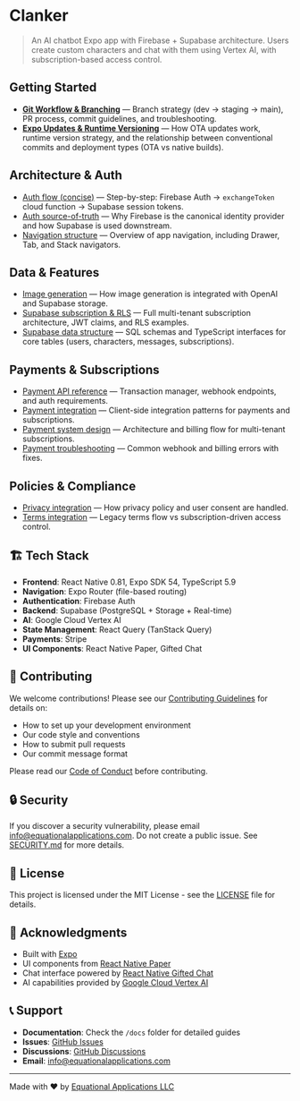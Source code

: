 # Clanker

> An AI chatbot Expo app with Firebase + Supabase architecture. Users create custom characters and chat with them using Vertex AI, with subscription-based access control.

## Getting Started

- **[Git Workflow & Branching](docs/GIT_WORKFLOW.md)** — Branch strategy (dev → staging → main), PR process, commit guidelines, and troubleshooting.
- **[Expo Updates & Runtime Versioning](docs/EXPO_UPDATES.md)** — How OTA updates work, runtime version strategy, and the relationship between conventional commits and deployment types (OTA vs native builds).

## Architecture & Auth

- [Auth flow (concise)](docs/AUTH_FLOW.md) — Step-by-step: Firebase Auth → `exchangeToken` cloud function → Supabase session tokens.
- [Auth source-of-truth](docs/AUTH_SOURCE_OF_TRUTH.md) — Why Firebase is the canonical identity provider and how Supabase is used downstream.
- [Navigation structure](docs/NAVIGATION.md) — Overview of app navigation, including Drawer, Tab, and Stack navigators.

## Data & Features

- [Image generation](docs/IMAGE_GENERATION.md) — How image generation is integrated with OpenAI and Supabase storage.
- [Supabase subscription & RLS](docs/SUPABASE_AUTH.md) — Full multi-tenant subscription architecture, JWT claims, and RLS examples.
- [Supabase data structure](docs/SUPABASE_DATA_STRUCTURE.md) — SQL schemas and TypeScript interfaces for core tables (users, characters, messages, subscriptions).

## Payments & Subscriptions

- [Payment API reference](docs/PAYMENT_API.md) — Transaction manager, webhook endpoints, and auth requirements.
- [Payment integration](docs/PAYMENT_INTEGRATION.md) — Client-side integration patterns for payments and subscriptions.
- [Payment system design](docs/PAYMENT_SYSTEM.md) — Architecture and billing flow for multi-tenant subscriptions.
- [Payment troubleshooting](docs/PAYMENT_TROUBLESHOOTING.md) — Common webhook and billing errors with fixes.

## Policies & Compliance

- [Privacy integration](docs/PRIVACY_INTEGRATION.md) — How privacy policy and user consent are handled.
- [Terms integration](docs/TERMS_INTEGRATION.md) — Legacy terms flow vs subscription-driven access control.

## 🏗️ Tech Stack

- **Frontend**: React Native 0.81, Expo SDK 54, TypeScript 5.9
- **Navigation**: Expo Router (file-based routing)
- **Authentication**: Firebase Auth
- **Backend**: Supabase (PostgreSQL + Storage + Real-time)
- **AI**: Google Cloud Vertex AI
- **State Management**: React Query (TanStack Query)
- **Payments**: Stripe
- **UI Components**: React Native Paper, Gifted Chat

## 🤝 Contributing

We welcome contributions! Please see our [Contributing Guidelines](CONTRIBUTING.md) for details on:

- How to set up your development environment
- Our code style and conventions
- How to submit pull requests
- Our commit message format

Please read our [Code of Conduct](CODE_OF_CONDUCT.md) before contributing.

## 🔒 Security

If you discover a security vulnerability, please email [info@equationalapplications.com](mailto:info@equationalapplications.com). Do not create a public issue. See [SECURITY.md](SECURITY.md) for more details.

## 📄 License

This project is licensed under the MIT License - see the [LICENSE](LICENSE) file for details.

## 🙏 Acknowledgments

- Built with [Expo](https://expo.dev/)
- UI components from [React Native Paper](https://reactnativepaper.com/)
- Chat interface powered by [React Native Gifted Chat](https://github.com/FaridSafi/react-native-gifted-chat)
- AI capabilities provided by [Google Cloud Vertex AI](https://cloud.google.com/vertex-ai)

## 📞 Support

- **Documentation**: Check the `/docs` folder for detailed guides
- **Issues**: [GitHub Issues](https://github.com/equationalapplications/clanker/issues)
- **Discussions**: [GitHub Discussions](https://github.com/equationalapplications/clanker/discussions)
- **Email**: [info@equationalapplications.com](mailto:info@equationalapplications.com)

---

Made with ❤️ by [Equational Applications LLC](https://equationalapplications.com)
